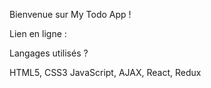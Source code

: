 Bienvenue sur My Todo App !

Lien en ligne : 



Langages utilisés ?

HTML5, CSS3
JavaScript, AJAX, React, Redux
